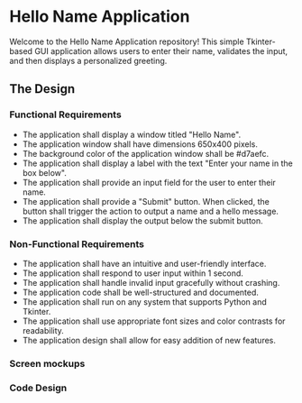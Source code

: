 # Hello Name Application

Welcome to the Hello Name Application repository! This simple Tkinter-based GUI application allows users to enter their name, validates the input, and then displays a personalized greeting.

## The Design

### Functional Requirements

- The application shall display a window titled "Hello Name".
- The application window shall have dimensions 650x400 pixels.
- The background color of the application window shall be #d7aefc.
- The application shall display a label with the text "Enter your name in the box below".
- The application shall provide an input field for the user to enter their name.
- The application shall provide a "Submit" button. When clicked, the button shall trigger the action to output a name and a hello message.
- The application shall display the output below the submit button.

### Non-Functional Requirements

- The application shall have an intuitive and user-friendly interface.
- The application shall respond to user input within 1 second.
- The application shall handle invalid input gracefully without crashing.
- The application code shall be well-structured and documented.
- The application shall run on any system that supports Python and Tkinter.
- The application shall use appropriate font sizes and color contrasts for readability.
- The application design shall allow for easy addition of new features.

### Screen mockups

### Code Design